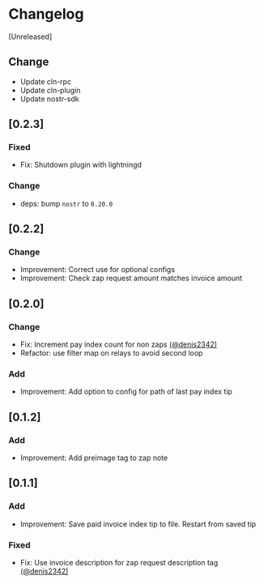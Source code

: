 # Changelog

[Unreleased]

## Change
- Update cln-rpc
- Update cln-plugin
- Update nostr-sdk

## [0.2.3]
### Fixed
- Fix: Shutdown plugin with lightningd

### Change
- deps: bump `nostr` to `0.20.0`

## [0.2.2]
### Change
- Improvement: Correct use for optional configs
- Improvement: Check zap request amount matches invoice amount

## [0.2.0]
### Change
- Fix: Increment pay index count for non zaps [(@denis2342)](https://github.com/denis2342) 
- Refactor: use filter map on relays to avoid second loop
### Add
- Improvement: Add option to config for path of last pay index tip

## [0.1.2] 
### Add 
- Improvement: Add preimage tag to zap note

## [0.1.1]
### Add
- Improvement: Save paid invoice index tip to file. Restart from saved tip
### Fixed
- Fix: Use invoice description for zap request description tag [(@denis2342)](https://github.com/denis2342)
